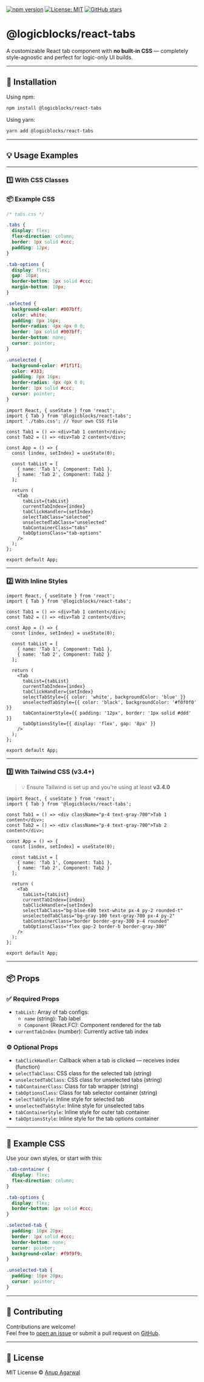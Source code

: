 [![npm version](https://img.shields.io/npm/v/@logicblocks/react-tabs.svg)](https://www.npmjs.com/package/@logicblocks/react-tabs)
[![License: MIT](https://img.shields.io/badge/License-MIT-yellow.svg)](https://opensource.org/licenses/MIT)
[![GitHub stars](https://img.shields.io/github/stars/anup-agarwal/logic-ui-react-tabs)](https://github.com/anup-agarwal/logic-ui-react-tabs/stargazers)

# @logicblocks/react-tabs

A customizable React tab component with **no built-in CSS** — completely style-agnostic and perfect for logic-only UI builds.

---

## 🚀 Installation

Using npm:

```bash
npm install @logicblocks/react-tabs
```

Using yarn:

```bash
yarn add @logicblocks/react-tabs
```

---

## 💡 Usage Examples

---

### 1️⃣ With CSS Classes

### 📦 Example CSS
```css
/* tabs.css */

.tabs {
  display: flex;
  flex-direction: column;
  border: 1px solid #ccc;
  padding: 12px;
}

.tab-options {
  display: flex;
  gap: 10px;
  border-bottom: 1px solid #ccc;
  margin-bottom: 10px;
}

.selected {
  background-color: #007bff;
  color: white;
  padding: 8px 16px;
  border-radius: 4px 4px 0 0;
  border: 1px solid #007bff;
  border-bottom: none;
  cursor: pointer;
}

.unselected {
  background-color: #f1f1f1;
  color: #333;
  padding: 8px 16px;
  border-radius: 4px 4px 0 0;
  border: 1px solid #ccc;
  cursor: pointer;
}
```

```tsx
import React, { useState } from 'react';
import { Tab } from '@logicblocks/react-tabs';
import './tabs.css'; // Your own CSS file

const Tab1 = () => <div>Tab 1 content</div>;
const Tab2 = () => <div>Tab 2 content</div>;

const App = () => {
  const [index, setIndex] = useState(0);

  const tabList = [
    { name: 'Tab 1', Component: Tab1 },
    { name: 'Tab 2', Component: Tab2 }
  ];

  return (
    <Tab
      tabList={tabList}
      currentTabIndex={index}
      tabClickHandler={setIndex}
      selectTabClass="selected"
      unselectedTabClass="unselected"
      tabContainerClass="tabs"
      tabOptionsClass="tab-options"
    />
  );
};

export default App;
```

---

### 2️⃣ With Inline Styles

```tsx
import React, { useState } from 'react';
import { Tab } from '@logicblocks/react-tabs';

const Tab1 = () => <div>Tab 1 content</div>;
const Tab2 = () => <div>Tab 2 content</div>;

const App = () => {
  const [index, setIndex] = useState(0);

  const tabList = [
    { name: 'Tab 1', Component: Tab1 },
    { name: 'Tab 2', Component: Tab2 }
  ];

  return (
    <Tab
      tabList={tabList}
      currentTabIndex={index}
      tabClickHandler={setIndex}
      selectTabStyle={{ color: 'white', backgroundColor: 'blue' }}
      unselectedTabStyle={{ color: 'black', backgroundColor: '#f0f0f0' }}
      tabContainerStyle={{ padding: '12px', border: '1px solid #ddd' }}
      tabOptionsStyle={{ display: 'flex', gap: '8px' }}
    />
  );
};

export default App;
```

---

### 3️⃣ With Tailwind CSS (v3.4+)

> 💡 Ensure Tailwind is set up and you're using at least **v3.4.0**

```tsx
import React, { useState } from 'react';
import { Tab } from '@logicblocks/react-tabs';

const Tab1 = () => <div className="p-4 text-gray-700">Tab 1 content</div>;
const Tab2 = () => <div className="p-4 text-gray-700">Tab 2 content</div>;

const App = () => {
  const [index, setIndex] = useState(0);

  const tabList = [
    { name: 'Tab 1', Component: Tab1 },
    { name: 'Tab 2', Component: Tab2 }
  ];

  return (
    <Tab
      tabList={tabList}
      currentTabIndex={index}
      tabClickHandler={setIndex}
      selectTabClass="bg-blue-600 text-white px-4 py-2 rounded-t"
      unselectedTabClass="bg-gray-100 text-gray-700 px-4 py-2"
      tabContainerClass="border border-gray-300 p-4 rounded"
      tabOptionsClass="flex gap-2 border-b border-gray-300"
    />
  );
};

export default App;
```

---

## 📦 Props

### ✅ Required Props

- `tabList`: Array of tab configs:
  - `name` (string): Tab label
  - `Component` (React.FC): Component rendered for the tab
- `currentTabIndex` (number): Currently active tab index

### ⚙️ Optional Props

- `tabClickHandler`: Callback when a tab is clicked — receives index (function)
- `selectTabClass`: CSS class for the selected tab (string)
- `unselectedTabClass`: CSS class for unselected tabs (string)
- `tabContainerClass`: Class for tab wrapper (string)
- `tabOptionsClass`: Class for tab selector container (string)
- `selectTabStyle`: Inline style for selected tab
- `unselectedTabStyle`: Inline style for unselected tabs
- `tabContainerStyle`: Inline style for outer tab container
- `tabOptionsStyle`: Inline style for the tab options container

---

## 🎨 Example CSS

Use your own styles, or start with this:

```css
.tab-container {
  display: flex;
  flex-direction: column;
}

.tab-options {
  display: flex;
  border-bottom: 1px solid #ccc;
}

.selected-tab {
  padding: 10px 20px;
  border: 1px solid #ccc;
  border-bottom: none;
  cursor: pointer;
  background-color: #f9f9f9;
}

.unselected-tab {
  padding: 10px 20px;
  cursor: pointer;
}
```

---

## 🤝 Contributing

Contributions are welcome!  
Feel free to [open an issue](https://github.com/anup-agarwal/logic-ui-react-tabs/issues) or submit a pull request on [GitHub](https://github.com/anup-agarwal/logic-ui-react-tabs).

---

## 📄 License

MIT License © [Anup Agarwal](https://github.com/anup-agarwal)
